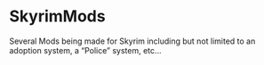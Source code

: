 # SkyrimMods
Several Mods being made for Skyrim including but not limited to an adoption system, a “Police” system, etc…
